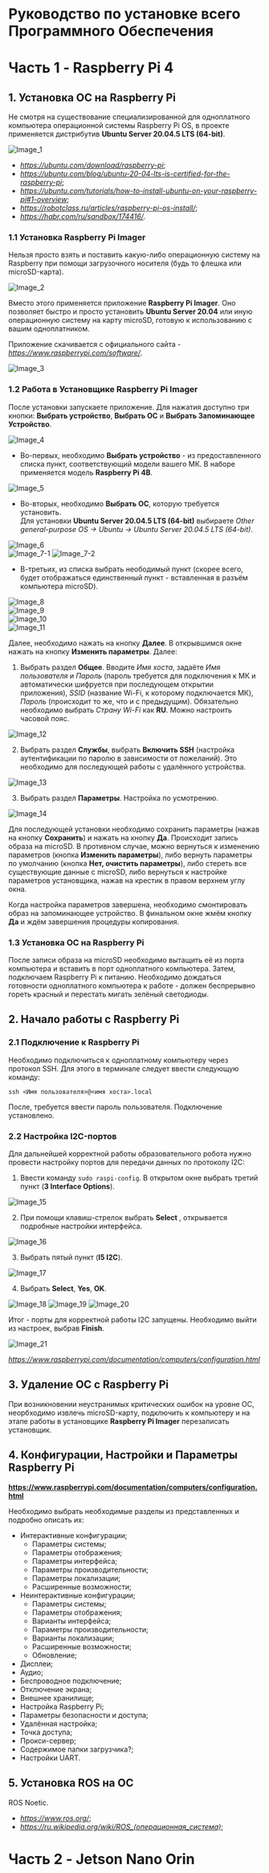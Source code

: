 # Руководство по установке всего Программного Обеспечения

# Часть 1 - Raspberry Pi 4

## 1. Установка ОС на Raspberry Pi
Не смотря на существование специализированной для одноплатного компьютера операционной системы Raspberry Pi OS, в проекте применяется дистрибутив **Ubuntu Server 20.04.5 LTS (64-bit)**.

![Image_1](https://github.com/Hedgehog0224/catkin_ws/blob/docs/Documentation/Images/Folder-3-1/003-1-01.png)

- _https://ubuntu.com/download/raspberry-pi_;
- _https://ubuntu.com/blog/ubuntu-20-04-lts-is-certified-for-the-raspberry-pi_;
- _https://ubuntu.com/tutorials/how-to-install-ubuntu-on-your-raspberry-pi#1-overview_;
- _https://robotclass.ru/articles/raspberry-pi-os-install/_;
- _https://habr.com/ru/sandbox/174416/_.


### 1.1 Установка Raspberry Pi Imager
Нельзя просто взять и поставить какую-либо операционную систему на Raspberry при помощи загрузочного носителя (будь то флешка или microSD-карта).

![Image_2](https://github.com/Hedgehog0224/catkin_ws/blob/docs/Documentation/Images/Folder-3-1/003-1-2.jpg)

Вместо этого применяется приложение **Raspberry Pi Imager**. Оно позволяет быстро и просто установить **Ubuntu Server 20.04** или иную операционную систему на карту microSD, готовую к использованию с вашим одноплатником.

Приложение скачивается с официального сайта - _https://www.raspberrypi.com/software/_.

![Image_3](https://github.com/Hedgehog0224/catkin_ws/blob/docs/Documentation/Images/Folder-3-1/003-1-3.png)


### 1.2 Работа в Установщике Raspberry Pi Imager
После установки запускаете приложение. Для нажатия доступно три кнопки: **Выбрать устройство**, **Выбрать ОС** и **Выбрать Запоминающее Устройство**.

![Image_4](https://github.com/Hedgehog0224/catkin_ws/blob/docs/Documentation/Images/Folder-3-1/003-1-4.png)

- Во-первых, необходимо **Выбрать устройство** - из предоставленного списка пункт, соответствующий модели вашего МК. В наборе применяется модель **Raspberry Pi 4B**.

![Image_5](https://github.com/Hedgehog0224/catkin_ws/blob/docs/Documentation/Images/Folder-3-1/003-1-5.png)

- Во-вторых, необходимо **Выбрать ОС**, которую требуется установить.\
Для установки **Ubuntu Server 20.04.5 LTS (64-bit)** выбираете *Other general-purpose OS -> Ubuntu -> Ubuntu Server 20.04.5 LTS (64-bit)*.

![Image_6](https://github.com/Hedgehog0224/catkin_ws/blob/docs/Documentation/Images/Folder-3-1/003-1-06.png)\
![Image_7-1](https://github.com/Hedgehog0224/catkin_ws/blob/docs/Documentation/Images/Folder-3-1/003-1-7-1.png)
![Image_7-2](https://github.com/Hedgehog0224/catkin_ws/blob/docs/Documentation/Images/Folder-3-1/003-1-7-2.png)

- В-третьих, из списка выбрать неободимый пункт (скорее всего, будет отображаться единственный пункт - вставленная в разъём компьютера microSD).

![Image_8](https://github.com/Hedgehog0224/catkin_ws/blob/docs/Documentation/Images/Folder-3-1/003-1-08.png)\
![Image_9](https://github.com/Hedgehog0224/catkin_ws/blob/docs/Documentation/Images/Folder-3-1/003-1-9.png)\
![Image_10](https://github.com/Hedgehog0224/catkin_ws/blob/docs/Documentation/Images/Folder-3-1/003-1-010.png)\
![Image_11](https://github.com/Hedgehog0224/catkin_ws/blob/docs/Documentation/Images/Folder-3-1/003-1-11.png)

Далее, необходимо нажать на кнопку **Далее**. В открывшимся окне нажать на кнопку **Изменить параметры**. Далее:
1. Выбрать раздел **Общее**. Вводите *Имя хоста*, задаёте *Имя пользователя* и *Пароль* (пароль требуется для подключения к МК и автоматически шифруется при последующем открытии приложения), *SSID* (название Wi-Fi, к которому подключается МК), *Пароль* (происходит то же, что и с предыдущим). Обязательно необходимо выбрать *Страну Wi-Fi* как **RU**. Можно настроить часовой пояс.

![Image_12](https://github.com/Hedgehog0224/catkin_ws/blob/docs/Documentation/Images/Folder-3-1/003-1-12.png)

2. Выбрать раздел **Службы**, выбрать **Включить SSH** (настройка аутентификации по паролю в зависимости от пожеланий). Это необходимо для последующей работы с удалённого устройства.

![Image_13](https://github.com/Hedgehog0224/catkin_ws/blob/docs/Documentation/Images/Folder-3-1/003-1-13.png)

3. Выбрать раздел **Параметры**. Настройка по усмотрению.

![Image_14](https://github.com/Hedgehog0224/catkin_ws/blob/docs/Documentation/Images/Folder-3-1/003-1-14.png)

Для последующей установки необходимо сохранить параметры (нажав на кнопку **Сохранить**) и нажать на кнопку **Да**. Происходит запись образа на microSD. В противном случае, можно вернуться к изменению параметров (кнопка **Изменить параметры**), либо вернуть параметры по умолчанию (кнопка **Нет, очистить параметры**), либо стереть все существующие данные с microSD, либо вернуться к настройке параметров установщика, нажав на крестик в правом верхнем углу окна.

Когда настройка параметров завершена, необходимо смонтировать образ на запоминающее устройство. В финальном окне жмём кнопку **Да** и ждём завершения процедуры копирования.

### 1.3 Установка ОС на Raspberry Pi
После записи образа на microSD необходимо вытащить её из порта компьютера и вставить в порт одноплатного компьютера. Затем, подключаем Raspberry Pi к питанию. Необходимо дождаться готовности одноплатного компьютера к работе - должен беспрерывно гореть красный и перестать мигать зелёный светодиоды.


## 2. Начало работы с Raspberry Pi
### 2.1 Подключение к Raspberry Pi
Необходимо подключиться к одноплатному компьютеру через протокол SSH. Для этого в терминале следует ввести следующую команду:

`ssh <Имя пользователя>@<имя хоста>.local`

После, требуется ввести пароль пользователя. Подключение установлено.

### 2.2 Настройка I2C-портов
Для дальнейшей корректной работы образовательного робота нужно провести настройку портов для передачи данных по протоколу I2C:
1. Ввести команду `sudo raspi-config`. В открытом окне выбрать третий пункт (**3 Interface Options**).

![Image_15](https://github.com/Hedgehog0224/catkin_ws/blob/docs/Documentation/Images/Folder-3-1/003-1-15.png)

2. При помощи клавиш-стрелок выбрать **Select** , открывается подробные настройки интерфейса.

![Image_16](https://github.com/Hedgehog0224/catkin_ws/blob/docs/Documentation/Images/Folder-3-1/003-1-16.png)

3. Выбрать пятый пункт (**I5 I2C**).

![Image_17](https://github.com/Hedgehog0224/catkin_ws/blob/docs/Documentation/Images/Folder-3-1/003-1-17.png)

4. Выбрать **Select**, **Yes**, **OK**.

![Image_18](https://github.com/Hedgehog0224/catkin_ws/blob/docs/Documentation/Images/Folder-3-1/003-1-18.png)
![Image_19](https://github.com/Hedgehog0224/catkin_ws/blob/docs/Documentation/Images/Folder-3-1/003-1-19.png)
![Image_20](https://github.com/Hedgehog0224/catkin_ws/blob/docs/Documentation/Images/Folder-3-1/003-1-20.png)

Итог - порты для корректной работы I2C запущены. Необходимо выйти из настроек, выбрав **Finish**.

![Image_21](https://github.com/Hedgehog0224/catkin_ws/blob/docs/Documentation/Images/Folder-3-1/003-1-21.png)


_https://www.raspberrypi.com/documentation/computers/configuration.html_


## 3. Удаление ОС с Raspberry Pi
При возникновении неустранимых критических ошибок на уровне ОС, неорбходимо извлечь microSD-карту, подключить к компьютеру и на этапе работы в установщике **Raspberry Pi Imager** перезаписать установщик.


## 4. Конфигурации, Настройки и Параметры Raspberry Pi
__https://www.raspberrypi.com/documentation/computers/configuration.html__

Необходимо выбрать необходимые разделы из представленных и подробно описать их:
- Интерактивные конфигурации;
    * Параметры системы;
    * Параметры отображения;
    * Параметры интерфейса;
    * Параметры производительности;
    * Параметры локализации;
    * Расширенные возможности;
- Неинтерактивные конфигурации;
    * Параметры системы;
    * Параметры отображения;
    * Варианты интерфейса;
    * Параметры производительности;
    * Варианты локализации;
    * Расширенные возможности;
    * Обновление;
- Дисплеи;
- Аудио;
- Беспроводное подключение;
- Отключение экрана;
- Внешнее хранилище;
- Настройка Raspberry Pi;
- Параметры безопасности и доступа;
- Удалённая настройка;
- Точка доступа;
- Прокси-сервер;
- Содержимое папки загрузчика?;
- Настройки UART.

## 5. Установка ROS на ОС
ROS Noetic.

- _https://www.ros.org/_;
- *https://ru.wikipedia.org/wiki/ROS_(операционная_система)*;

# Часть 2 - Jetson Nano Orin